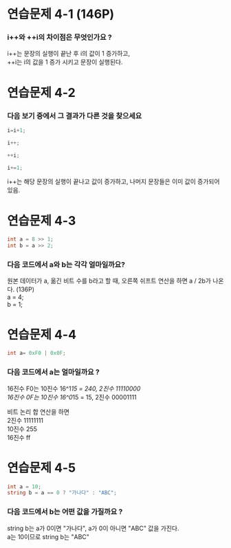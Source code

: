 # 연습문제 4-1 (146P)
### i++와 ++i의 차이점은 무엇인가요 ?
i++는 문장의 실행이 끝난 후 i의 값이 1 증가하고,  
++i는 i의 값을 1 증가 시키고 문장이 실행된다.


# 연습문제 4-2
### 다음 보기 중에서 그 결과가 다른 것을 찾으세요
```csharp
i=i+1;

i++;

++i;

i+=1;
```
i++는 해당 문장의 실행이 끝나고 값이 증가하고, 나머지 문장들은 이미 값이 증가되어 있음.

# 연습문제 4-3
```csharp
int a = 8 >> 1;
int b = a >> 2;
```
### 다음 코드에서 a와 b는 각각 얼마일까요?
원본 데이터가 a, 옮긴 비트 수를 b라고 할 때, 오른쪽 쉬프트 연산을 하면 a / 2b가 나온다. (136P)  
a = 4;  
b = 1;  

# 연습문제 4-4
```csharp
int a= 0xF0 | 0x0F;
```
### 다음 코드에서 a는 얼마일까요 ?
16진수 F0는 10진수 16^1*15 = 240, 2진수 11110000  
16진수 0F는 10진수 16^0*15 = 15, 2진수 00001111  

비트 논리 합 연산을 하면  
2진수 11111111  
10진수 255  
16진수 ff  

# 연습문제 4-5
```csharp
int a = 10;
string b = a == 0 ? "가나다" : "ABC";
```
### 다음 코드에서 b는 어떤 값을 가질까요 ?
string b는 a가 0이면 "가나다", a가 0이 아니면 "ABC" 값을 가진다.  
a는 10이므로 string b는 "ABC"

